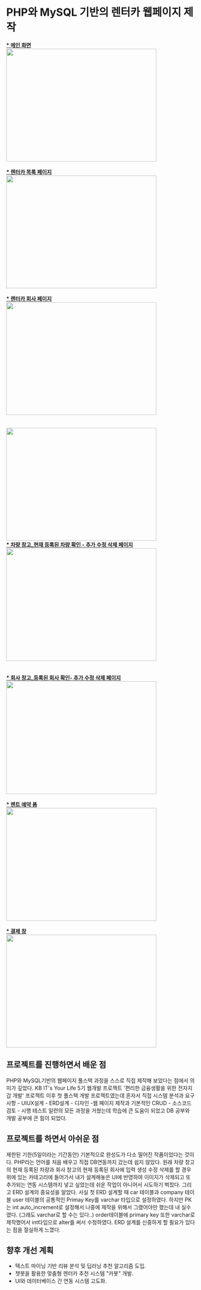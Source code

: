 <h1>PHP와 MySQL 기반의 렌터카 웹페이지 제작</h1>

<body><b><u> * 메인 화면</b></u></body><br>
<img src="https://github.com/user-attachments/assets/d14a8e0a-e491-488e-ba6a-49ce4e270ab8" width=400 height=300><br>
<br>
<body><b><u> * 렌터카 목록 페이지</b></u></body><br>
<img src="https://github.com/user-attachments/assets/577f6d2f-6fd3-4e79-95b3-65e08e3fa707" width=400 height=300><br>
<br>
<body><b><u> * 렌터카 회사 페이지</b></u></body><br>
<img src= "https://github.com/user-attachments/assets/e6977c8f-4adc-4346-98f2-435c9b940954" width=400 height=300><br>
<br>
<br>
<img src="https://github.com/user-attachments/assets/0628fbff-d1dc-462a-ae60-f27f0d092c3a" width=400 height=300><br>

<body><b><u> * 차량 창고_현재 등록된 차량 확인 - 추가 수정 삭제 페이지 </b></u></body><br>
<img src= "https://github.com/user-attachments/assets/68864a9c-68a9-47c8-93fd-07e04acd4687" width=400 height=300><br>
<br>
<br>
<body><b><u>* 회사 창고_등록된 회사 확인- 추가 수정 삭제 페이지 </b></u></body><br>
<img src="https://github.com/user-attachments/assets/c17f1848-037c-4b49-a7c9-28b44a8accd1" width=400 height=300><br>
<br>
<body><b><u>* 렌트 예약 폼</b></u></body><br>
<img src="https://github.com/user-attachments/assets/d9a9f2ff-4a37-4e70-91b8-704574e1659b" width=400 height=300><br>
<br>
<body><b><u>* 결제 창</b></u></body><br>
<img src="https://github.com/user-attachments/assets/f2d660a6-e1ec-479a-a6e6-ee42d7216a17" width=400 height=300><br>

## 프로젝트를 진행하면서 배운 점 
PHP와 MySQL기반의 웹페이지 풀스택 과정을 스스로 직접 제작해 보았다는 점에서 의미가 깊었다. KB IT's Your Life 5기 웹개발 프로젝트 '편리한 금융생활을 위한 전자지갑 개발' 프로젝트 이후 첫 풀스택 개발 프로젝트였는데 혼자서 직접 시스템 분석과 요구사항 - UIUX설계 - ERD설계 - 디자인 -웹 페이지 제작과 기본적인 CRUD - 소스코드 검토 - 시행 테스트 일련의 모든 과정을 거쳤는데 학습에 큰 도움이 되었고 DB 공부와 개발 공부에 큰 힘이 되었다. 

## 프로젝트를 하면서 아쉬운 점 
제한된 기한(5일이라는 기간동안) 기본적으로 완성도가 다소 떨어진 작품이었다는 것이다. PHP라는 언어를 처음 배우고 직접 DB연동까지 갔는데 쉽지 않았다. 원래 차량 창고의 현재 등록된 차량과 회사 창고의 현재 등록된 회사에 입력 생성 수정 삭제를 할 경우 위에 있는 카테고리에 들어가서 내가 설계해놓은 UI에 반영하여 이미지가 삭제되고 또 추가되는 연동 시스템까지 넣고 싶었는데 쉬운 작업이 아니어서 시도하기 벅찼다. 그리고  ERD 설계의 중요성을 알았다. 사실 첫 ERD 설계할 때 car 테이블과 company 테이블 user 테이블의 공통적인 Primay Key를 varchar 타입으로 설정하였다. 하지만 PK는 int auto_increment로 설정해서 나중에 제작을 위해서 그랬어야만 했는데 내 실수였다. (그래도 varchar로 할 수는 있다..) order테이블에 primary key 또한 varchar로 제작했어서 int타입으로 alter를 써서 수정하였다. ERD 설계를 신중하게 할 필요가 있다는 점을 절실하게 느꼈다. 

## 향후 개선 계획
- 텍스트 마이닝 기반 리뷰 분석 및 딥러닝 추천 알고리즘 도입.
- 챗봇을 활용한 맞춤형 렌터카 추천 시스템 "카봇" 개발.
- UI와 데이터베이스 간 연동 시스템 고도화.
